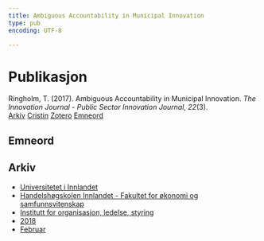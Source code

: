 ```yaml
---
title: Ambiguous Accountability in Municipal Innovation
type: pub
encoding: UTF-8

---
```

<h1>Publikasjon</h1>
<article id="csl-bib-container-L45IA3PT" class="csl-bib-container">
  <div class="csl-bib-body"> <div class="csl-entry">Ringholm, T. (2017). Ambiguous Accountability in Municipal Innovation. <i>The Innovation Journal - Public Sector Innovation Journal</i>, <i>22</i>(3).</div> </div>
  <div class="csl-bib-buttons">
    <a href="#taxonomy-article-L45IA3PT" alt="archive" class="csl-bib-button">Arkiv</a>
    <a href="https://app.cristin.no/results/show.jsf?id=1569520" alt="Cristin" class="csl-bib-button">Cristin</a>
    <a href="http://zotero.org/groups/5881554/items/L45IA3PT" alt="Zotero" class="csl-bib-button">Zotero</a>
    <a href="#keywords-article-L45IA3PT" alt="keywords" class="csl-bib-button">Emneord</a>
  </div>
  <div id="csl-bib-meta-container-L45IA3PT"></div>
</article>
<div id="csl-bib-meta-L45IA3PT" class="csl-bib-meta">
  <article id="keywords-article-L45IA3PT" class="keywords-article">
    <h1>Emneord</h1>
    
  </article>
  <article id="taxonomy-article-L45IA3PT" class="taxonomy-article">
    <h1>Arkiv</h1>
    <ul>
      <li><a href="{{< params subfolder >}}nn/archive/?key=3DCRN523">Universitetet i Innlandet</a></li>
      <li><a href="{{< params subfolder >}}nn/archive/?key=DU8Q9LN9">Handelshøgskolen Innlandet - Fakultet for økonomi og samfunnsvitenskap</a></li>
      <li><a href="{{< params subfolder >}}nn/archive/?key=4LUWR3ZM">Institutt for organisasjon, ledelse, styring</a></li>
      <li><a href="{{< params subfolder >}}nn/archive/?key=32SCKVEY">2018</a></li>
      <li><a href="{{< params subfolder >}}nn/archive/?key=GFRHCIBE">Februar</a></li>
    </ul>
  </article>
</div>
